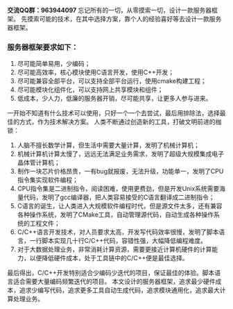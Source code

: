 **交流QQ群：963944097**
忘记所有的一切，从零摸索一切，设计一款服务器框架。
先摸索可能的技术，在其中选择方案，靠个人的经验喜好等去设计一款服务器框架。
### 服务器框架要求如下：
1. 尽可能简单易用，少编码；
2. 尽可能高效率，核心模块使用C语言开发，使用C++开发；
3. 尽可能兼容全部平台，可以支持全部平台运行，使用cmake构建工程；
4. 尽可能模块化组件化，可以支持网上共享模块和组件；
5. 低成本，少人力，低廉的服务器开销，尽可能共享，让更多人参与进来。

一开始不知道有什么技术可以使用，只好一个一个去尝试，最后用排除法，选择最佳的方式，作为技术解决方案。
人类不断通过创造新的工具，打破文明前进的枷锁：
1. 人脑不擅长数学计算，但生活中需要大量计算，发明了机械计算机；
2. 机械计算机计算太慢了，远远无法满足业务需求，发明了超级大规模集成电子晶体管计算机；
3. 制作一块芯片价格昂贵，一有bug就报废，无法升级，功能单一，发明了CPU指令集实现软件编程；
4. CPU指令集是二进制指令，阅读困难，使用更费劲，但是开发Unix系统需要海量代码，发明了gcc编译器，把人类容易接受的C语言翻译成二进制指令；
5. C语言的诞生，让人类进入大规模软件编程时代，但是源文件太多，还有兼容各种操作系统，发明了CMake工具，自动管理源代码，自动生成各种操作系统的工程文件；
6. C/C++语言开发技术，对人员要求太高，开发写代码效率很慢，发明了脚本语言，一行脚本实现几十行C/C++代码，容错性强，大幅降低编程难度。
7. 对于大数据处理业务，非常消耗计算资源，需要更接近计算机硬件的计算能力，以便降低硬件成本，处于工具链中的C/C++便是最佳选择。
  
最后得出，C/C++开发特别适合少编码少迭代的项目，保证最佳的体验。脚本语言适合需要大量编码频繁迭代的项目。
本文设计的服务器框架，追求最少硬件成本，追求少编写代码，追求更多工具自动生成代码，追求模块通用化，追求最大计算处理业务。
